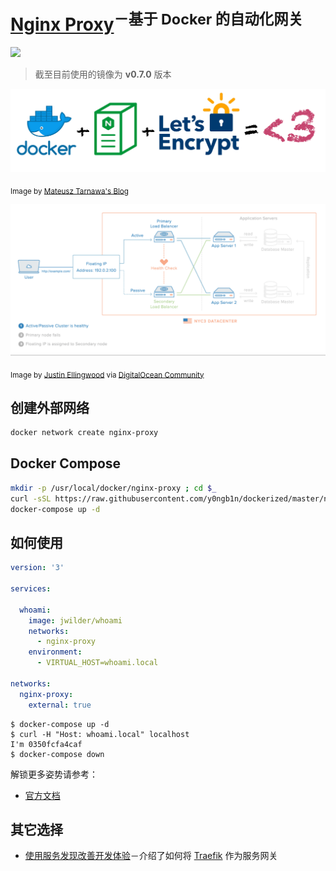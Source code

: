 # [Nginx Proxy](https://github.com/jwilder/nginx-proxy)<sup>－基于 Docker 的自动化网关</sup>

![](https://flat.badgen.net/github/tag/jwilder/nginx-proxy?icon=github&label=jwilder/nginx-proxy)

> 截至目前使用的镜像为 **v0.7.0** 版本

![Docker Love](./static/docker-love.png)

<sub>Image by [Mateusz Tarnawa's Blog](https://mtarnawa.org/2017/11/10/running-secured-private-docker-registry-nginx-proxy-letsencrypt/)</sub>

![HA Ddiagram Animated](./static/ha-diagram-animated.gif)

<sub>Image by [Justin Ellingwood](https://www.digitalocean.com/community/users/jellingwood) via [DigitalOcean Community](https://www.digitalocean.com/community/tutorials/understanding-nginx-http-proxying-load-balancing-buffering-and-caching)</sub>

## 创建外部网络

```bash
docker network create nginx-proxy
```

## Docker Compose

```bash
mkdir -p /usr/local/docker/nginx-proxy ; cd $_
curl -sSL https://raw.githubusercontent.com/y0ngb1n/dockerized/master/nginx-proxy/docker-compose.yml > docker-compose.yml
docker-compose up -d
```

## 如何使用

```yaml
version: '3'

services:

  whoami:
    image: jwilder/whoami
    networks:
      - nginx-proxy
    environment:
      - VIRTUAL_HOST=whoami.local

networks:
  nginx-proxy:
    external: true
````

```console
$ docker-compose up -d
$ curl -H "Host: whoami.local" localhost
I'm 0350fcfa4caf
$ docker-compose down
```

解锁更多姿势请参考：

- [官方文档](https://github.com/jwilder/nginx-proxy)

## 其它选择

- [使用服务发现改善开发体验](https://soulteary.com/2018/06/11/use-server-side-discovery-improve-development.html)－介绍了如何将 [Traefik](https://traefik.io/) 作为服务网关

